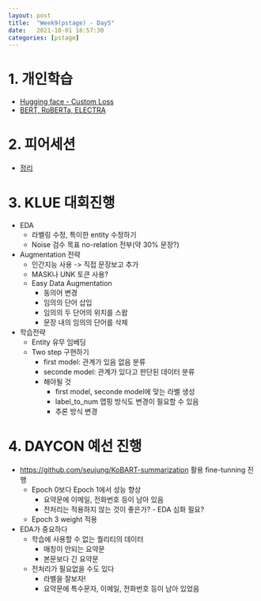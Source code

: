 ```yaml
---
layout: post
title:  "Week9(pstage) - Day5"
date:   2021-10-01 18:57:30
categories: [pstage]
---
```


# 1. 개인학습
* [Hugging face - Custom Loss]()
* [BERT, RoBERTa, ELECTRA]()

# 2. 피어세션
* [정리](https://www.notion.so/jonhyuk0922/09-30-5c516852aafd46bbaabc5b92bc4a4d45)

# 3. KLUE 대회진행
* EDA
    * 라벨링 수정, 특이한 entity 수정하기
    * Noise 검수 목표 no-relation 전부(약 30% 문장?)
* Augmentation 전략
    * 인간지능 사용 -> 직접 문장보고 추가
    * MASK나 UNK 토큰 사용?
    * Easy Data Augmentation
        * 동의어 변경
        * 임의의 단어 삽입
        * 임의의 두 단어의 위치를 스왑
        * 문장 내의 임의의 단어를 삭제
* 학습전략
    * Entity 유무 임베딩
    * Two step 구현하기
        * first model: 관계가 있음 없음 분류
        * seconde model: 관계가 있다고 판단된 데이터 분류
        * 해야될 것
            * first model, seconde model에 맞는 라벨 생성
            * label_to_num 맵핑 방식도 변경이 필요할 수 있음
            * 추론 방식 변경

# 4. DAYCON 예선 진행
* https://github.com/seujung/KoBART-summarization 활용 fine-tunning 진행
    * Epoch 0보다 Epoch 1에서 성능 향상
        * 요약문에 이메일, 전화번호 등이 남아 있음
        * 전처리는 적용하지 않는 것이 좋은가? - EDA 심화 필요?
    * Epoch 3 weight 적용
* EDA가 중요하다
    * 학습에 사용할 수 없는 퀄리티의 데이터
        * 매칭이 안되는 요약문
        * 본문보다 긴 요약문
    * 전처리가 필요없을 수도 있다
        * 라벨을 잘보자!
        * 요약문에 특수문자, 이메일, 전화번호 등이 남아 있었음
